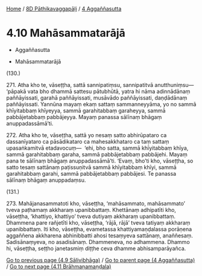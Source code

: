 
[Home](/) / [8D Pāthikavaggapāḷi](../../8D.md) / [4 Aggaññasutta](../4.md)

# 4.10 Mahāsammatarājā

* Aggaññasutta

* Mahāsammatarājā

(130.)

271\. Atha kho te, vāseṭṭha, sattā sannipatiṃsu, sannipatitvā anutthuniṃsu—  ‘pāpakā vata bho dhammā sattesu pātubhūtā, yatra hi nāma adinnādānaṃ paññāyissati, garahā paññāyissati, musāvādo paññāyissati, daṇḍādānaṃ paññāyissati. Yannūna mayaṃ ekaṃ sattaṃ sammanneyyāma, yo no sammā khīyitabbaṃ khīyeyya, sammā garahitabbaṃ garaheyya, sammā pabbājetabbaṃ pabbājeyya. Mayaṃ panassa sālīnaṃ bhāgaṃ anuppadassāmā’ti.

272\. Atha kho te, vāseṭṭha, sattā yo nesaṃ satto abhirūpataro ca dassanīyataro ca pāsādikataro ca mahesakkhataro ca taṃ sattaṃ upasaṅkamitvā etadavocuṃ—  ‘ehi, bho satta, sammā khīyitabbaṃ khīya, sammā garahitabbaṃ garaha, sammā pabbājetabbaṃ pabbājehi. Mayaṃ pana te sālīnaṃ bhāgaṃ anuppadassāmā’ti. ‘Evaṃ, bho’ti kho, vāseṭṭha, so satto tesaṃ sattānaṃ paṭissuṇitvā sammā khīyitabbaṃ khīyi, sammā garahitabbaṃ garahi, sammā pabbājetabbaṃ pabbājesi. Te panassa sālīnaṃ bhāgaṃ anuppadaṃsu.

(131.)

273\. Mahājanasammatoti kho, vāseṭṭha, ‘mahāsammato, mahāsammato’ tveva paṭhamaṃ akkharaṃ upanibbattaṃ. Khettānaṃ adhipatīti kho, vāseṭṭha, ‘khattiyo, khattiyo’ tveva dutiyaṃ akkharaṃ upanibbattaṃ. Dhammena pare rañjetīti kho, vāseṭṭha, ‘rājā, rājā’ tveva tatiyaṃ akkharaṃ upanibbattaṃ. Iti kho, vāseṭṭha, evametassa khattiyamaṇḍalassa porāṇena aggaññena akkharena abhinibbatti ahosi tesaṃyeva sattānaṃ, anaññesaṃ. Sadisānaṃyeva, no asadisānaṃ. Dhammeneva, no adhammena. Dhammo hi, vāseṭṭha, seṭṭho janetasmiṃ diṭṭhe ceva dhamme abhisamparāyañca.

[Go to previous page (4.9 Sālivibhāga)](4.9.md) / [Go to parent page (4 Aggaññasutta)](../4.md) / [Go to next page (4.11 Brāhmaṇamaṇḍala)](4.11.md)


